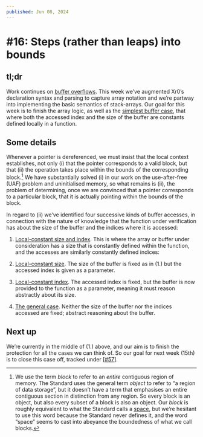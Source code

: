 ```yaml
---
published: Jun 08, 2024
---
```


# #16: Steps (rather than leaps) into bounds

## tl;dr

Work continues on [buffer overflows](https://github.com/xr0-org/xr0/milestone/1).
This week we’ve augmented Xr0’s declaration syntax and parsing to capture array
notation and we’re partway into implementing the basic semantics of
stack-arrays. Our goal for this week is to finish the array logic, as well as
the [simplest buffer case](https://github.com/xr0-org/xr0/issues/57), that where
both the accessed index and the size of the buffer are constants defined locally
in a function.

## Some details

Whenever a pointer is dereferenced, we must insist that the local context
establishes, not only (i) that the pointer corresponds to a valid block, but
that (ii) the operation takes place within the bounds of the corresponding
block.[^block]
We have substantially solved (i) in our work on the use-after-free (UAF) problem
and uninitialised memory, so what remains is (ii), the problem of determining,
once we are convinced that a pointer corresponds to a particular block, that it
is actually pointing within the bounds of the block.

  [^block]: We use the term *block* to refer to an *entire* contiguous region of
  memory. The Standard uses the general term *object* to refer to “a region of
  data storage”, but it doesn’t have a term that emphasises an entire contiguous
  section in distinction from any region. So every block is an object, but also
  every subset of a block is also an object. Our *block* is roughly equivalent
  to what the Standard calls a
  [space](https://port70.net/~nsz/c/c89/c89-draft.html#4.10.3), but we’re
  hesitant to use this word because the Standard never defines it, and the word
  “space” seems to cast into abeyance the boundedness of what we call blocks.

In regard to (ii) we’ve identified four successive kinds of buffer accesses, in
connection with the nature of knowledge that the function under verification has
about the size of the buffer and the indices where it is accessed:

1. [Local-constant size and index](https://github.com/xr0-org/xr0/issues/57).
   This is where the array or buffer under consideration has a size that is
   constantly defined within the function, and the accesses are similarly
   constantly defined indices:

2. [Local-constant size](https://github.com/xr0-org/xr0/issues/58). The size of
   the buffer is fixed as in (1.) but the accessed index is given as a
   parameter.

3. [Local-constant index](https://github.com/xr0-org/xr0/issues/59). The
   accessed index is fixed, but the buffer is now provided to the function as a
   parameter, meaning it must reason abstractly about its size.

4. [The general case](https://github.com/xr0-org/xr0/issues/60). Neither the
   size of the buffer nor the indices accessed are fixed; abstract reasoning
   about the buffer.

## Next up

We’re currently in the middle of (1.) above, and our aim is to finish the
protection for all the cases we can think of. So our goal for next week (15th)
is to close this case off, tracked under
[[#57](https://github.com/xr0-org/xr0/issues/57)].

